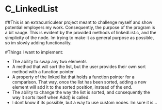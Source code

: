 # C_LinkedList
##This is an extracurriculear project meant to challenge myself and show potential employers my work. 
Consequently, the purpose of the program is a bit vauge. This is evident by the provided methods of linkedList.c, and the simplicity of the node. Im trying to make it as general purpose as possible, so im slowly adding functionality.

#Things I want to implement:
- The ability to swap any two elements
- A method that will sort the list, but the user provides their own sort method with a function pointer
- A property of the linked list that holds a function pointer for a comparison. That way, once the list has been sorted, adding a new element will add it to the sorted position, instead of the end.
- The ability to change the way the list is sorted, and consequently the way it sorts itself when Add() is called.
- I dont know if its possible, but a way to use custom nodes. Im sure it is...

